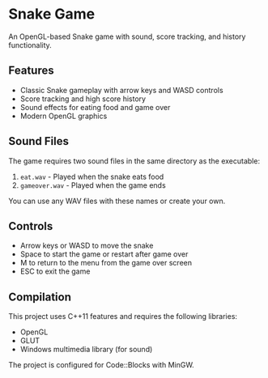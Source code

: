 # Snake Game

An OpenGL-based Snake game with sound, score tracking, and history functionality.

## Features
- Classic Snake gameplay with arrow keys and WASD controls
- Score tracking and high score history
- Sound effects for eating food and game over
- Modern OpenGL graphics

## Sound Files
The game requires two sound files in the same directory as the executable:
1. `eat.wav` - Played when the snake eats food
2. `gameover.wav` - Played when the game ends

You can use any WAV files with these names or create your own.

## Controls
- Arrow keys or WASD to move the snake
- Space to start the game or restart after game over
- M to return to the menu from the game over screen
- ESC to exit the game

## Compilation
This project uses C++11 features and requires the following libraries:
- OpenGL
- GLUT
- Windows multimedia library (for sound)

The project is configured for Code::Blocks with MinGW.
